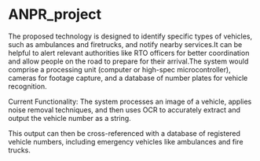 # ANPR_project  

 The proposed technology is designed to identify specific types of vehicles, such as ambulances and firetrucks, and notify nearby
 services.It can be helpful to alert relevant authorities like RTO officers for better coordination and allow people on the road to prepare for their
 arrival.The system would comprise a processing unit (computer or high-spec microcontroller), cameras for footage capture, and a
 database of number plates for vehicle recognition.


 Current Functionality: The system processes an image of a vehicle, applies noise removal techniques, and then uses OCR to accurately extract and output the vehicle number as a string.
 
This output can then be cross-referenced with a database of registered vehicle numbers, including emergency vehicles like ambulances and fire trucks.

 
 
